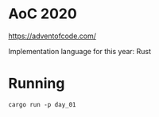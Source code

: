 # AoC 2020

https://adventofcode.com/

Implementation language for this year: Rust

# Running

```shell
cargo run -p day_01
```
